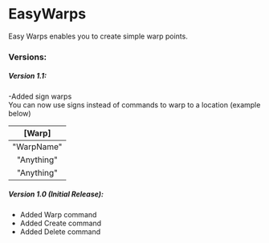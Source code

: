 # EasyWarps

Easy Warps enables you to create simple warp points.

### Versions:

##### Version 1.1:
-Added sign warps <br>
You can now use signs instead of commands to warp to a location (example below) <br>

| [Warp]         |
|:-------------:|
| "WarpName"    |
| "Anything"    |
| "Anything"    |

##### Version 1.0 (Initial Release):
- Added Warp command
- Added Create command
- Added Delete command
